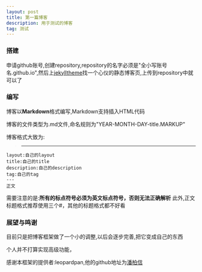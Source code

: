 ```yaml
---
layout: post
title: 第一篇博客
description: 用于测试的博客
tag: 测试
---
```


### 搭建

申请github账号,创建repository,repository的名字必须是"全小写账号名.github.io",然后上[jekylltheme](https://jekyllthemes.org)找一个心仪的静态博客页,上传到repository中就可以了

### 编写

博客以**Markdown**格式编写,Markdown支持插入HTML代码

博客的文件类型为.md文件,命名规则为"YEAR-MONTH-DAY-title.MARKUP"

博客格式大致为:
>	---
	layout:自己的layout
	title:自己的title
	description:自己的description
	tag:自己的tag
	---
	正文

需要注意的是:**所有的标点符号必须为英文标点符号，否则无法正确解析**
此外,正文标题格式推荐使用三个#，其他的标题格式都不好看

### 展望与鸣谢

目前只是把博客框架做了一个小的调整,以后会逐步完善,把它变成自己的东西

个人并不打算实现高级功能，

感谢本框架的提供者:leopardpan,他的github地址为[潘柏信](https://github.com/leopardpan/)